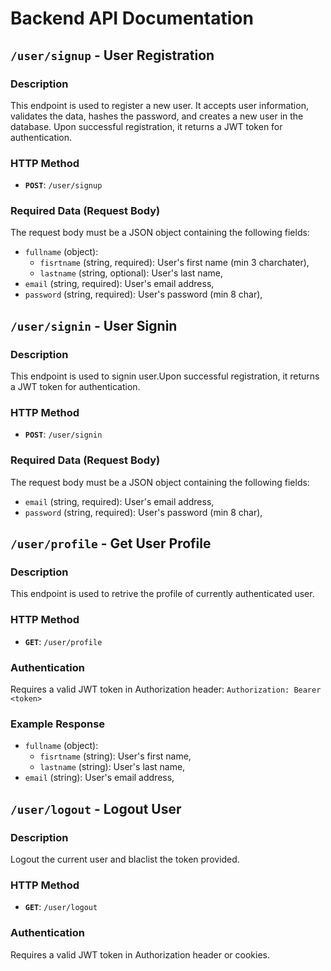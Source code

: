 # Backend API Documentation

## `/user/signup` - User Registration

### Description

This endpoint is used to register a new user. It accepts user information, validates the data, hashes the password, and creates a new user in the database. Upon successful registration, it returns a JWT token for authentication.

### HTTP Method
- **`POST`**: `/user/signup`

### Required Data (Request Body)
The request body must be a JSON object containing the following fields:

- `fullname` (object):
    - `fisrtname` (string, required): User's first name (min 3 charchater),
    - `lastname` (string, optional): User's last name,
- `email` (string, required): User's email address,
- `password` (string, required): User's password (min 8 char),


## `/user/signin` - User Signin

### Description

This endpoint is used to signin user.Upon successful registration, it returns a JWT token for authentication.

### HTTP Method
- **`POST`**: `/user/signin`

### Required Data (Request Body)
The request body must be a JSON object containing the following fields:

- `email` (string, required): User's email address,
- `password` (string, required): User's password (min 8 char),


## `/user/profile` - Get User Profile

### Description

This endpoint is used to retrive the profile of currently authenticated user.

### HTTP Method
- **`GET`**: `/user/profile`

### Authentication
Requires a valid JWT token in Authorization header:
`Authorization: Bearer <token>`

### Example Response 
  - `fullname` (object):
    - `fisrtname` (string): User's first name,
    - `lastname` (string): User's last name,
  - `email` (string): User's email address,

## `/user/logout` - Logout User

### Description

Logout the current user and blaclist the token provided.


### HTTP Method
- **`GET`**: `/user/logout`

### Authentication
Requires a valid JWT token in Authorization header or cookies.